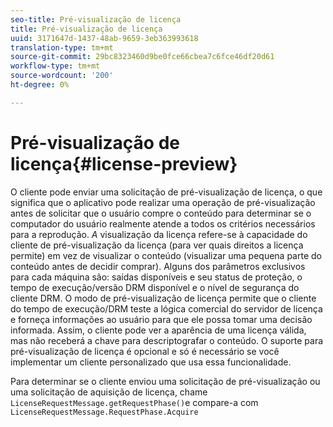 ```yaml
---
seo-title: Pré-visualização de licença
title: Pré-visualização de licença
uuid: 3171647d-1437-48ab-9659-3eb363993618
translation-type: tm+mt
source-git-commit: 29bc8323460d9be0fce66cbea7c6fce46df20d61
workflow-type: tm+mt
source-wordcount: '200'
ht-degree: 0%

---
```



# Pré-visualização de licença{#license-preview}

O cliente pode enviar uma solicitação de pré-visualização de licença, o que significa que o aplicativo pode realizar uma operação de pré-visualização antes de solicitar que o usuário compre o conteúdo para determinar se o computador do usuário realmente atende a todos os critérios necessários para a reprodução. *A* visualização da licença refere-se à capacidade do cliente de pré-visualização da licença (para ver quais direitos a licença permite) em vez de visualizar o conteúdo (visualizar uma pequena parte do conteúdo antes de decidir comprar). Alguns dos parâmetros exclusivos para cada máquina são: saídas disponíveis e seu status de proteção, o tempo de execução/versão DRM disponível e o nível de segurança do cliente DRM. O modo de pré-visualização de licença permite que o cliente do tempo de execução/DRM teste a lógica comercial do servidor de licença e forneça informações ao usuário para que ele possa tomar uma decisão informada. Assim, o cliente pode ver a aparência de uma licença válida, mas não receberá a chave para descriptografar o conteúdo. O suporte para pré-visualização de licença é opcional e só é necessário se você implementar um cliente personalizado que usa essa funcionalidade.

Para determinar se o cliente enviou uma solicitação de pré-visualização ou uma solicitação de aquisição de licença, chame `LicenseRequestMessage.getRequestPhase()`e compare-a com `LicenseRequestMessage.RequestPhase.Acquire`
